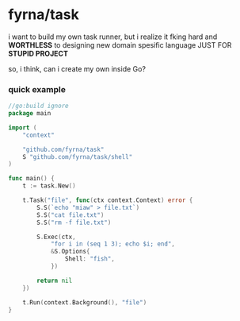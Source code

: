 # fyrna/task

i want to build my own task runner, but i realize it fking hard and **WORTHLESS** to designing new domain spesific language JUST FOR **STUPID PROJECT**

so, i think, can i create my own inside Go?

### quick example

```go
//go:build ignore
package main

import (
	"context"

	"github.com/fyrna/task"
	S "github.com/fyrna/task/shell"
)

func main() {
	t := task.New()

	t.Task("file", func(ctx context.Context) error {
		S.S(`echo "miaw" > file.txt`)
		S.S("cat file.txt")
		S.S("rm -f file.txt")

		S.Exec(ctx,
			"for i in (seq 1 3); echo $i; end",
			&S.Options{
				Shell: "fish",
			})

		return nil
	})

	t.Run(context.Background(), "file")
}
```
